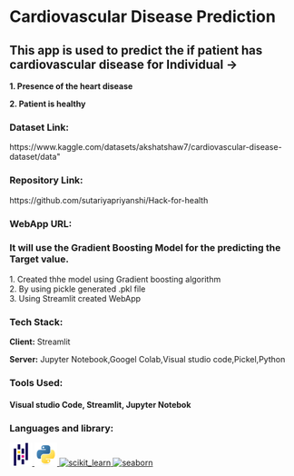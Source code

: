 # Cardiovascular Disease Prediction

##  This app is used to predict the if patient has cardiovascular disease for Individual -> 

**1. Presence of the heart disease**

**2. Patient is healthy**

<h3>Dataset Link:</h3>https://www.kaggle.com/datasets/akshatshaw7/cardiovascular-disease-dataset/data"

<h3>Repository Link:</h3>https://github.com/sutariyapriyanshi/Hack-for-health

<h3>WebApp URL:</h3>

<h3> It will use the <b>Gradient Boosting Model</b> for the predicting the Target value.</h3>
1. Created thhe model using Gradient boosting algorithm <br>
2. By using pickle generated .pkl file <br>
3. Using Streamlit created WebApp <br>

<h3>Tech Stack:</h3>

**Client:** Streamlit

**Server:** Jupyter Notebook,Googel Colab,Visual studio code,Pickel,Python

<h3>Tools Used:</h3>

#### Visual studio Code, Streamlit, Jupyter Notebok

<h3 align="left">Languages and library:</h3>
<p align="left"> <a href="https://pandas.pydata.org/" target="_blank" rel="noreferrer"> <img src="https://raw.githubusercontent.com/devicons/devicon/2ae2a900d2f041da66e950e4d48052658d850630/icons/pandas/pandas-original.svg" alt="pandas" width="40" height="40"/> </a> <a href="https://www.python.org" target="_blank" rel="noreferrer"> <img src="https://raw.githubusercontent.com/devicons/devicon/master/icons/python/python-original.svg" alt="python" width="40" height="40"/> </a> <a href="https://scikit-learn.org/" target="_blank" rel="noreferrer"> <img src="https://upload.wikimedia.org/wikipedia/commons/0/05/Scikit_learn_logo_small.svg" alt="scikit_learn" width="40" height="40"/> </a> <a href="https://seaborn.pydata.org/" target="_blank" rel="noreferrer"> <img src="https://seaborn.pydata.org/_images/logo-mark-lightbg.svg" alt="seaborn" width="40" height="40"/> </a> </p>
